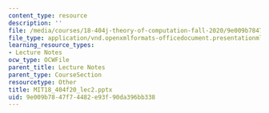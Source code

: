 ```yaml
---
content_type: resource
description: ''
file: /media/courses/18-404j-theory-of-computation-fall-2020/9e009b7847f74482e93f90da396bb338_MIT18_404f20_lec2.pptx
file_type: application/vnd.openxmlformats-officedocument.presentationml.presentation
learning_resource_types:
- Lecture Notes
ocw_type: OCWFile
parent_title: Lecture Notes
parent_type: CourseSection
resourcetype: Other
title: MIT18_404f20_lec2.pptx
uid: 9e009b78-47f7-4482-e93f-90da396bb338
---
```

